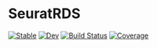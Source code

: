 # SeuratRDS

[![Stable](https://img.shields.io/badge/docs-stable-blue.svg)](https://mkarikom.github.io/SeuratRDS.jl/stable)
[![Dev](https://img.shields.io/badge/docs-dev-blue.svg)](https://mkarikom.github.io/SeuratRDS.jl/dev)
[![Build Status](https://travis-ci.com/mkarikom/SeuratRDS.jl.svg?branch=master)](https://travis-ci.com/mkarikom/SeuratRDS.jl)
[![Coverage](https://codecov.io/gh/mkarikom/SeuratRDS.jl/branch/master/graph/badge.svg)](https://codecov.io/gh/mkarikom/SeuratRDS.jl)
